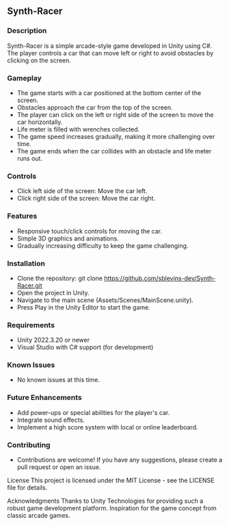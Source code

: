 ## Synth-Racer

### Description
Synth-Racer is a simple arcade-style game developed in Unity using C#. The player controls a car that can move left or right to avoid obstacles by clicking on the screen.

### Gameplay
- The game starts with a car positioned at the bottom center of the screen.
- Obstacles approach the car from the top of the screen.
- The player can click on the left or right side of the screen to move the car horizontally.
- Life meter is filled with wrenches collected.
- The game speed increases gradually, making it more challenging over time.
- The game ends when the car collides with an obstacle and life meter runs out.
  
### Controls
- Click left side of the screen: Move the car left.
- Click right side of the screen: Move the car right.
  
### Features
- Responsive touch/click controls for moving the car.
- Simple 3D graphics and animations.
- Gradually increasing difficulty to keep the game challenging.
  
### Installation
- Clone the repository: git clone https://github.com/sblevins-dev/Synth-Racer.git
- Open the project in Unity.
- Navigate to the main scene (Assets/Scenes/MainScene.unity).
- Press Play in the Unity Editor to start the game.

### Requirements
- Unity 2022.3.20 or newer
- Visual Studio with C# support (for development)

### Known Issues
- No known issues at this time.

### Future Enhancements
- Add power-ups or special abilities for the player's car.
- Integrate sound effects.
- Implement a high score system with local or online leaderboard.

### Contributing
- Contributions are welcome! If you have any suggestions, please create a pull request or open an issue.

License
This project is licensed under the MIT License - see the LICENSE file for details.

Acknowledgments
Thanks to Unity Technologies for providing such a robust game development platform.
Inspiration for the game concept from classic arcade games.
